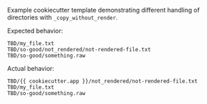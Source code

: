 Example cookiecutter template demonstrating different handling of directories with `_copy_without_render`.

Expected behavior:

```
TBD/my_file.txt
TBD/so-good/not_rendered/not-rendered-file.txt
TBD/so-good/something.raw
```

Actual behavior:

```
TBD/{{ cookiecutter.app }}/not_rendered/not-rendered-file.txt
TBD/my_file.txt
TBD/so-good/something.raw
```
